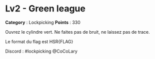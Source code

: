 # Lv2 - Green league

**Category** : Lockpicking
**Points** : 330

Ouvrez le cylindre vert.
Ne faites pas de bruit, ne laissez pas de trace.

Le format du flag est HSR{FLAG}

Discord : #lockpicking @CoCoLary



